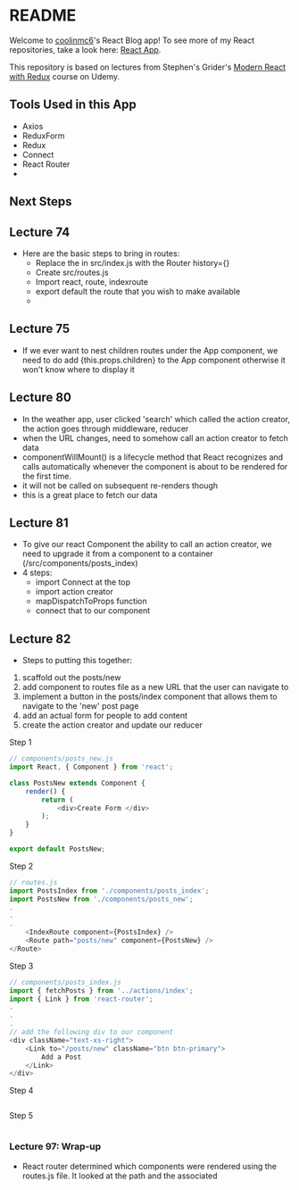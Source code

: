 # README

Welcome to [coolinmc6](https://github.com/coolinmc6)'s React Blog app! To see more of my React repositories, 
take a look here: [React App](https://github.com/coolinmc6/react-app).

This repository is based on lectures from Stephen's Grider's [Modern React with Redux](https://www.udemy.com/react-redux/)
course on Udemy.

## Tools Used in this App
- Axios
- ReduxForm
- Redux
- Connect
- React Router
- 


## Next Steps


## Lecture 74
- Here are the basic steps to bring in routes:
  - Replace the <App /> in src/index.js with the Router history={}
  - Create src/routes.js
  - Import react, route, indexroute
  - export default the route that you wish to make available
  - <Router history={browserHistory} routes={routes}/>

## Lecture 75
- If we ever want to nest children routes under the App component, we need to do 
add {this.props.children} to the App component otherwise it won't know where to
display it

## Lecture 80
- In the weather app, user clicked 'search' which called the action creator, the action
goes through middleware, reducer
- when the URL changes, need to somehow call an action creator to fetch data
- componentWillMount() is a lifecycle method that React recognizes and calls automatically whenever
the component is about to be rendered for the first time.  
- it will not be called on subsequent re-renders though
- this is a great place to fetch our data

## Lecture 81
- To give our react Component the ability to call an action creator, we need to upgrade it
from a component to a container (/src/components/posts_index)
- 4 steps:
  - import Connect at the top
  - import action creator
  - mapDispatchToProps function
  - connect that to our component

## Lecture 82
- Steps to putting this together:

1. scaffold out the posts/new
2. add component to routes file as a new URL that the user can navigate to
3. implement a button in the posts/index component that allows them to navigate to the 'new' post page
4. add an actual form for people to add content
5. create the action creator and update our reducer

Step 1
```javascript
// components/posts_new.js
import React, { Component } from 'react';

class PostsNew extends Component {
	render() {
		return (
			<div>Create Form </div>
		);
	}
}

export default PostsNew;
```

Step 2
```javascript
// routes.js
import PostsIndex from './components/posts_index';
import PostsNew from './components/posts_new';
.
.
.
	<IndexRoute component={PostsIndex} />
	<Route path="posts/new" component={PostsNew} />
</Route>
```

Step 3
```javascript
// components/posts_index.js
import { fetchPosts } from '../actions/index';
import { Link } from 'react-router';
.
.
.
// add the following div to our component
<div className="text-xs-right">
	<Link to="/posts/new" className="btn btn-primary">
		Add a Post
	</Link>
</div>
```

Step 4
```javascript

```

Step 5
```javascript

```

### Lecture 97: Wrap-up
- React router determined which components were rendered using the routes.js file.  It looked at the 
path and the associated

